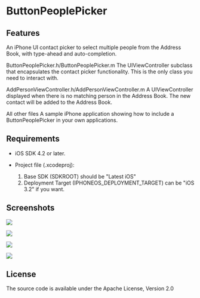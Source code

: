 # ButtonPeoplePicker

## Features
An iPhone UI contact picker to select multiple people from the Address Book, with type-ahead and auto-completion.

ButtonPeoplePicker.h/ButtonPeoplePicker.m
The UIViewController subclass that encapsulates the contact picker functionality. This is the only class you need to interact with.

AddPersonViewController.h/AddPersonViewController.m
A UIViewController displayed when there is no matching person in the Address Book. The new contact will be added to the Address Book.

All other files
A sample iPhone application showing how to include a ButtonPeoplePicker in your own applications.

## Requirements

* iOS SDK 4.2 or later.
* Project file (.xcodeproj):

  1. Base SDK (SDKROOT) should be "Latest iOS"
  2. Deployment Target (IPHONEOS_DEPLOYMENT_TARGET) can be "iOS 3.2" if you want.
 
## Screenshots

![](https://github.com/mabundo/ButtonPeoplePicker/raw/master/Screenshots/AddPeople.png)

![](https://github.com/mabundo/ButtonPeoplePicker/raw/master/Screenshots/SelectForDelete.png)

![](https://github.com/mabundo/ButtonPeoplePicker/raw/master/Screenshots/AddPerson.png)

![](https://github.com/mabundo/ButtonPeoplePicker/raw/master/Screenshots/AddEmail.png)

## License
The source code is available under the Apache License, Version 2.0
